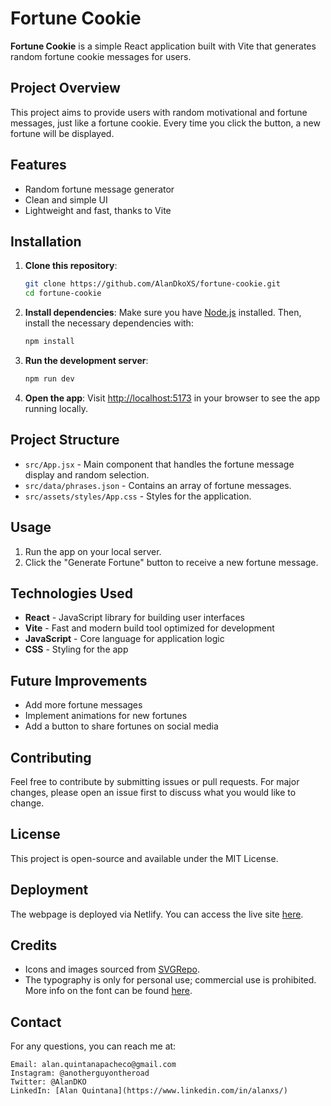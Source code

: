 
# Fortune Cookie

**Fortune Cookie** is a simple React application built with Vite that generates random fortune cookie messages for users.

## Project Overview

This project aims to provide users with random motivational and fortune messages, just like a fortune cookie. Every time you click the button, a new fortune will be displayed.

## Features

- Random fortune message generator
- Clean and simple UI
- Lightweight and fast, thanks to Vite

## Installation

1. **Clone this repository**:
   ```bash
   git clone https://github.com/AlanDkoXS/fortune-cookie.git
   cd fortune-cookie
   ```

2. **Install dependencies**:
   Make sure you have [Node.js](https://nodejs.org/) installed. Then, install the necessary dependencies with:
   ```bash
   npm install
   ```

3. **Run the development server**:
   ```bash
   npm run dev
   ```

4. **Open the app**:
   Visit [http://localhost:5173](http://localhost:5173) in your browser to see the app running locally.

## Project Structure

- `src/App.jsx` - Main component that handles the fortune message display and random selection.
- `src/data/phrases.json` - Contains an array of fortune messages.
- `src/assets/styles/App.css` - Styles for the application.

## Usage

1. Run the app on your local server.
2. Click the "Generate Fortune" button to receive a new fortune message.

## Technologies Used

- **React** - JavaScript library for building user interfaces
- **Vite** - Fast and modern build tool optimized for development
- **JavaScript** - Core language for application logic
- **CSS** - Styling for the app

## Future Improvements

- Add more fortune messages
- Implement animations for new fortunes
- Add a button to share fortunes on social media

## Contributing

Feel free to contribute by submitting issues or pull requests. For major changes, please open an issue first to discuss what you would like to change.

## License

This project is open-source and available under the MIT License.

## Deployment

The webpage is deployed via Netlify. You can access the live site [here](https://fortunecookie-alanquintana.netlify.app/).

## Credits

- Icons and images sourced from [SVGRepo](https://www.svgrepo.com).
- The typography is only for personal use; commercial use is prohibited. More info on the font can be found [here](https://www.dafont.com/es/chinese-takeaway.font).

## Contact

For any questions, you can reach me at:

    Email: alan.quintanapacheco@gmail.com
    Instagram: @anotherguyontheroad
    Twitter: @AlanDKO
    LinkedIn: [Alan Quintana](https://www.linkedin.com/in/alanxs/)